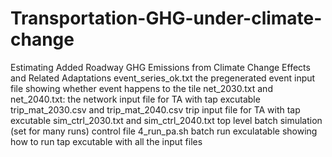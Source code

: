 # Transportation-GHG-under-climate-change
Estimating Added Roadway GHG Emissions from Climate Change Effects and Related Adaptations
event_series_ok.txt the pregenerated event input file showing whether event happens to the tile 
net_2030.txt and net_2040.txt: the network input file for TA with tap excutable
trip_mat_2030.csv and trip_mat_2040.csv trip input file for TA with tap excutable
sim_ctrl_2030.txt and sim_ctrl_2040.txt top level batch simulation (set for many runs) control file
4_run_pa.sh batch run exculatable showing how to run tap excutable with all the input files
